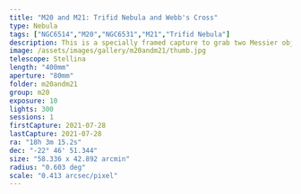 ```yaml
---
title: "M20 and M21: Trifid Nebula and Webb's Cross"
type: Nebula
tags: ["NGC6514","M20","NGC6531","M21","Trifid Nebula"]
description: This is a specially framed capture to grab two Messier objects, one of which is a cluster, reflection nebula, emission nebula, and dark nebula all at the same time.
image: /assets/images/gallery/m20andm21/thumb.jpg
telescope: Stellina
length: "400mm"
aperture: "80mm"
folder: m20andm21
group: m20
exposure: 10
lights: 300
sessions: 1
firstCapture: 2021-07-28
lastCapture: 2021-07-28
ra: "18h 3m 15.2s"
dec: "-22° 46' 51.344"
size: "58.336 x 42.892 arcmin"
radius: "0.603 deg"
scale: "0.413 arcsec/pixel"
---
```

